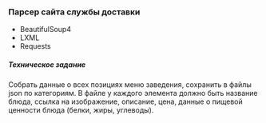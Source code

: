 ### Парсер сайта службы доставки

* BeautifulSoup4
* LXML
* Requests

##### Техническое задание

Собрать данные о всех позициях меню заведения, сохранить в файлы json по категориям. В файле у каждого элемента должно быть название блюда, ссылка на изображение, описание, цена, данные о пищевой ценности блюда (белки, жиры, углеводы).
